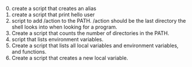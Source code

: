0. create a script that creates an alias
1. create a script that print hello user
2. script to add /action to the PATH. /action should be the last directory the shell looks into when looking for a program.
3. Create a script that counts the number of directories in the PATH.
4. script that lists environment variables.
5. Create a script that lists all local variables and environment variables, and functions. 
6. Create a script that creates a new local variable.
